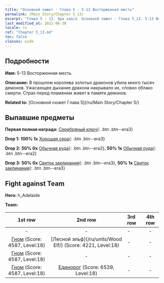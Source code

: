 ```yaml
---
title: "Основной сюжет - Глава 5 - 5-13 Восторженная месть"
permalink: /Main Story/Chapter 5_13/
excerpt: "Глава 5 - 13. Эра хаоса  Основной сюжет - Глава 5_13. 5-13 Восторженная месть"
last_modified_at: 2021-06-30
locale: ru
ref: "Chapter 5_13.md"
toc: false
classes: wide
---
```


## Подробности

 **Имя:** 5-13 Восторженная месть

 **Описание:** В прошлом королева золотых драконов убила много тысяч демонов. Ужасающее дыхание дракона накрывало их, словно облако смерти. Страх перед пламенем живет в памяти демонов.

 **Related to:** [Основной сюжет Глава 5](/ru/Main Story/Chapter 5/)

## Выпавшие предметы

 **Первая полная награда:** [Серебряный ключ](/ItemsRU/con_693/){: .btn .btn--era3}

 **Drop 1:** **100% 1x** [Хорошая сера](/ItemsRU/mat_15/){: .btn .btn--era3}

 **Drop 2:** **50% 0x** [Обычная руда](/ItemsRU/mat_6/){: .btn .btn--era2}, **50% 1x** [Обычная руда](/ItemsRU/mat_6/){: .btn .btn--era2}

 **Drop 3:** **50% 0x** [Свиток заклинания](/ItemsRU/con_694/){: .btn .btn--era3}, **50% 1x** [Свиток заклинания](/ItemsRU/con_694/){: .btn .btn--era3}


## Fight against Team
 **Hero:** h_Adelaide

 **Team:**


  | 1st row | 2nd row | 3rd row | 4th row |
  |:----:|:----:|:----|:----:|
  | - | - | - | - |
  | [Гном](/ru/units/Dwarf/) (Score: 4587, Level:18)  | [Лесной эльф](/ru/units/Wood Elf/) (Score: 4221, Level:18)  | - | - |
  | [Гном](/ru/units/Dwarf/) (Score: 4587, Level:18)  | - | - | - |
  | [Гном](/ru/units/Dwarf/) (Score: 4587, Level:18)  | [Единорог](/ru/units/Unicorn/) (Score: 6539, Level:18)  | - | - |


